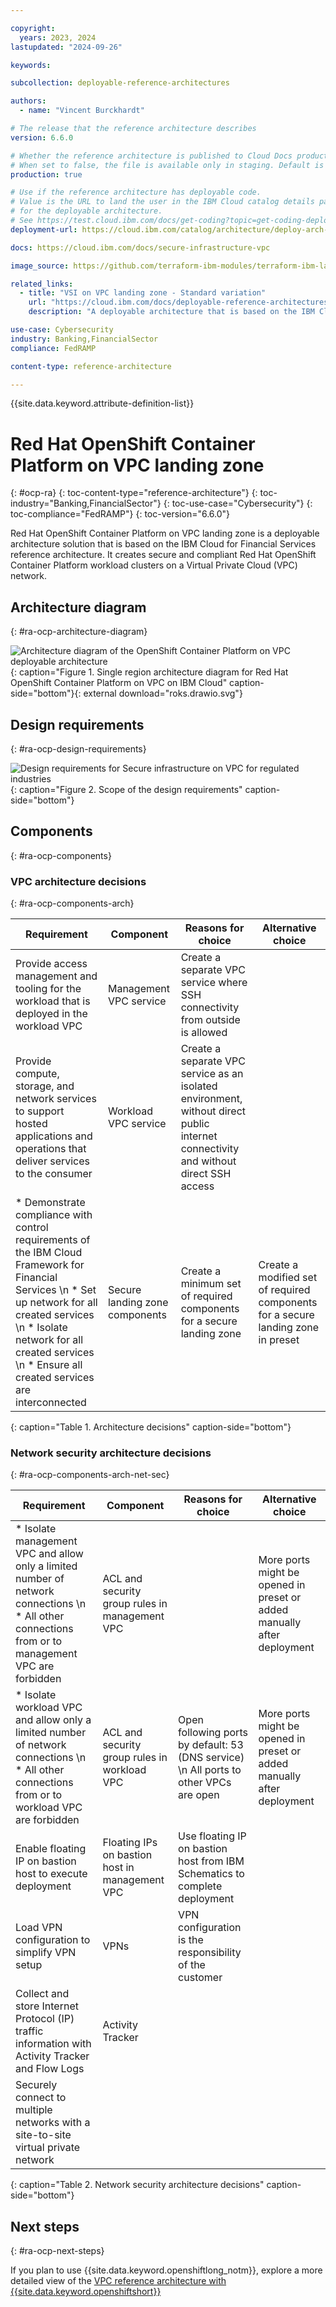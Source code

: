 ```yaml
---

copyright:
  years: 2023, 2024
lastupdated: "2024-09-26"

keywords:

subcollection: deployable-reference-architectures

authors:
  - name: "Vincent Burckhardt"

# The release that the reference architecture describes
version: 6.6.0

# Whether the reference architecture is published to Cloud Docs production.
# When set to false, the file is available only in staging. Default is false.
production: true

# Use if the reference architecture has deployable code.
# Value is the URL to land the user in the IBM Cloud catalog details page
# for the deployable architecture.
# See https://test.cloud.ibm.com/docs/get-coding?topic=get-coding-deploy-button
deployment-url: https://cloud.ibm.com/catalog/architecture/deploy-arch-ibm-slz-ocp-95fccffc-ae3b-42df-b6d9-80be5914d852-global

docs: https://cloud.ibm.com/docs/secure-infrastructure-vpc

image_source: https://github.com/terraform-ibm-modules/terraform-ibm-landing-zone/blob/main/reference-architectures/roks.drawio.svg

related_links:
  - title: "VSI on VPC landing zone - Standard variation"
    url: "https://cloud.ibm.com/docs/deployable-reference-architectures?topic=deployable-reference-architectures-vsi-ra"
    description: "A deployable architecture that is based on the IBM Cloud for Financial Services reference and that provides virtual servers in a secure VPC for your workloads."

use-case: Cybersecurity
industry: Banking,FinancialSector
compliance: FedRAMP

content-type: reference-architecture

---
```


{{site.data.keyword.attribute-definition-list}}

# Red Hat OpenShift Container Platform on VPC landing zone
{: #ocp-ra}
{: toc-content-type="reference-architecture"}
{: toc-industry="Banking,FinancialSector"}
{: toc-use-case="Cybersecurity"}
{: toc-compliance="FedRAMP"}
{: toc-version="6.6.0"}

Red Hat OpenShift Container Platform on VPC landing zone is a deployable architecture solution that is based on the IBM Cloud for Financial Services reference architecture. It creates secure and compliant Red Hat OpenShift Container Platform workload clusters on a Virtual Private Cloud (VPC) network.

## Architecture diagram
{: #ra-ocp-architecture-diagram}

![Architecture diagram of the OpenShift Container Platform on VPC deployable architecture](roks.drawio.svg "Architecture diagram of Red Hat OpenShift Container Platform on VPC landing zone deployable architecture"){: caption="Figure 1. Single region architecture diagram for Red Hat OpenShift Container Platform on VPC on IBM Cloud" caption-side="bottom"}{: external download="roks.drawio.svg"}

## Design requirements
{: #ra-ocp-design-requirements}

![Design requirements for Secure infrastructure on VPC for regulated industries](heat-map-deploy-arch-slz-ocp.svg "Design requirements"){: caption="Figure 2. Scope of the design requirements" caption-side="bottom"}



## Components
{: #ra-ocp-components}

### VPC architecture decisions
{: #ra-ocp-components-arch}

| Requirement | Component | Reasons for choice | Alternative choice |
|-------------|-----------|--------------------|--------------------|
| Provide access management and tooling for the workload that is deployed in the workload VPC | Management VPC service | Create a separate VPC service where SSH connectivity from outside is allowed | |
| Provide compute, storage, and network services to support hosted applications and operations that deliver services to the consumer | Workload VPC service | Create a separate VPC service as an isolated environment, without direct public internet connectivity and without direct SSH access | |
| * Demonstrate compliance with control requirements of the IBM Cloud Framework for Financial Services  \n * Set up network for all created services  \n * Isolate network for all created services  \n * Ensure all created services are interconnected | Secure landing zone components | Create a minimum set of required components for a secure landing zone | Create a modified set of required components for a secure landing zone in preset |
{: caption="Table 1. Architecture decisions" caption-side="bottom"}

### Network security architecture decisions
{: #ra-ocp-components-arch-net-sec}

| Requirement | Component | Reasons for choice | Alternative choice |
|-------------|-----------|--------------------|--------------------|
| * Isolate management VPC and allow only a limited number of network connections  \n * All other connections from or to management VPC are forbidden | ACL and security group rules in management VPC | | More ports might be opened in preset or added manually after deployment |
| * Isolate workload VPC and allow only a limited number of network connections  \n * All other connections from or to workload VPC are forbidden | ACL and security group rules in workload VPC | Open following ports by default: 53 (DNS service)  \n All ports to other VPCs are open | More ports might be opened in preset or added manually after deployment |
| Enable floating IP on bastion host to execute deployment | Floating IPs on bastion host in management VPC|Use floating IP on bastion host from IBM Schematics to complete deployment | |
| Load VPN configuration to simplify VPN setup | VPNs | VPN configuration is the responsibility of the customer | |
| Collect and store Internet Protocol (IP) traffic information with Activity Tracker and Flow Logs | Activity Tracker | | |
| Securely connect to multiple networks with a site-to-site virtual private network | | | |
{: caption="Table 2. Network security architecture decisions" caption-side="bottom"}



## Next steps
{: #ra-ocp-next-steps}

If you plan to use {{site.data.keyword.openshiftlong_notm}}, explore a more detailed view of the [VPC reference architecture with {{site.data.keyword.openshiftshort}}](/docs/framework-financial-services?topic=framework-financial-services-vpc-architecture-detailed-openshift)
